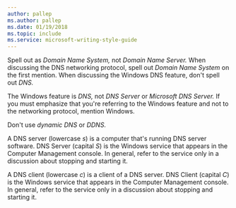 ```yaml
---
author: pallep
ms.author: pallep
ms.date: 01/19/2018
ms.topic: include
ms.service: microsoft-writing-style-guide
---
```


Spell out as *Domain Name System,* not *Domain Name Server.* When discussing the DNS networking protocol, spell out *Domain Name System* on the first mention. When discussing the Windows DNS feature, don't spell out *DNS.*

The Windows feature is *DNS,* not *DNS Server* or *Microsoft DNS Server.* If you must emphasize that you're referring to the Windows feature and not to the networking protocol, mention Windows.

Don't use *dynamic DNS* or *DDNS.*

A DNS server (lowercase *s*) is a computer that's running DNS server software. DNS Server (capital *S*)
is the Windows service that appears in the Computer Management console.
In general, refer to the service only in a discussion about
stopping and starting it.

A DNS client (lowercase *c*) is a client of a DNS server. DNS Client (capital *C*)
is the Windows service that appears in the Computer Management console.
In general, refer to the service only in a discussion about stopping
and starting it.
